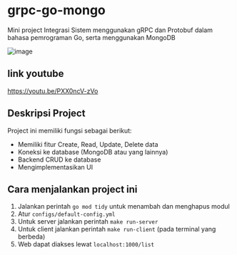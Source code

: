 # grpc-go-mongo
Mini project Integrasi Sistem menggunakan gRPC dan Protobuf dalam bahasa pemrograman Go, serta menggunakan MongoDB

![image](https://github.com/Derkora/UTS_5027221021_Steven-Figo/assets/110652010/2e27f38a-bf6b-4bfb-b106-dbce50528da9)

## link youtube
https://youtu.be/PXX0ncV-zVo 

## Deskripsi Project
Project ini memiliki fungsi sebagai berikut:
- Memiliki fitur Create, Read, Update, Delete data
- Koneksi ke database (MongoDB atau yang lainnya)
- Backend CRUD ke database
- Mengimplementasikan UI

## Cara menjalankan project ini
1. Jalankan perintah `go mod tidy` untuk menambah dan menghapus modul
2. Atur `configs/default-config.yml`
3. Untuk server jalankan perintah `make run-server`
4. Untuk client jalankan perintah `make run-client` (pada terminal yang berbeda)
5. Web dapat diakses lewat `localhost:1000/list`
